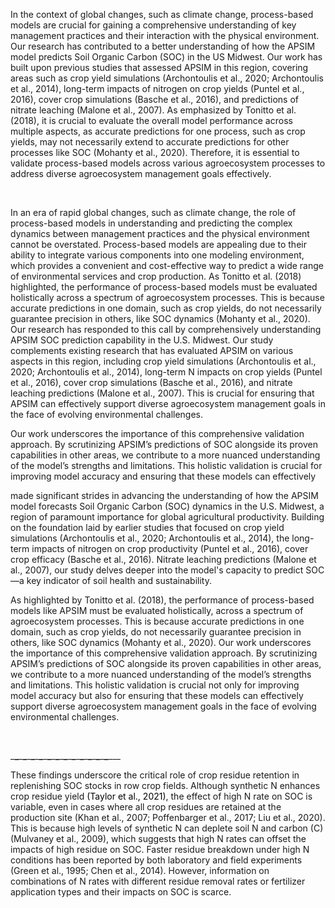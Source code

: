 In the context of global changes, such as climate change, process-based models are crucial for gaining a comprehensive understanding of key management practices and their interaction with the physical environment. Our research has contributed to a better understanding of how the APSIM model predicts Soil Organic Carbon (SOC) in the US Midwest. Our work has built upon previous studies that assessed APSIM in this region, covering areas such as crop yield simulations (Archontoulis et al., 2020; Archontoulis et al., 2014), long-term impacts of nitrogen on crop yields (Puntel et al., 2016), cover crop simulations (Basche et al., 2016), and predictions of nitrate leaching (Malone et al., 2007). As emphasized by Tonitto et al. (2018), it is crucial to evaluate the overall model performance across multiple aspects, as accurate predictions for one process, such as crop yields, may not necessarily extend to accurate predictions for other processes like SOC (Mohanty et al., 2020). Therefore, it is essential to validate process-based models across various agroecosystem processes to address diverse agroecosystem management goals effectively.

&nbsp;

In an era of rapid global changes, such as climate change, the role of process-based models in understanding and predicting the complex dynamics between management practices and the physical environment cannot be overstated. Process-based models are appealing due to their ability to integrate various components into one modeling environment, which provides a convenient and cost-effective way to predict a wide range of environmental services and crop production. As Tonitto et al. (2018) highlighted, the performance of process-based models must be evaluated holistically across a spectrum of agroecosystem processes. This is because accurate predictions in one domain, such as crop yields, do not necessarily guarantee precision in others, like SOC dynamics (Mohanty et al., 2020). Our research has responded to this call by comprehensively understanding APSIM SOC prediction capability in the U.S. Midwest. Our study complements existing research that has evaluated APSIM on various aspects in this region, including crop yield simulations (Archontoulis et al., 2020; Archontoulis et al., 2014), long-term N impacts on crop yields (Puntel et al., 2016), cover crop simulations (Basche et al., 2016), and nitrate leaching predictions (Malone et al., 2007). This is crucial for ensuring that APSIM can effectively support diverse agroecosystem management goals in the face of evolving environmental challenges.

Our work underscores the importance of this comprehensive validation approach. By scrutinizing APSIM’s predictions of SOC alongside its proven capabilities in other areas, we contribute to a more nuanced understanding of the model’s strengths and limitations. This holistic validation is crucial for improving model accuracy and ensuring that these models can effectively

made significant strides in advancing the understanding of how the APSIM model forecasts Soil Organic Carbon (SOC) dynamics in the U.S. Midwest, a region of paramount importance for global agricultural productivity. Building on the foundation laid by earlier studies that focused on crop yield simulations (Archontoulis et al., 2020; Archontoulis et al., 2014), the long-term impacts of nitrogen on crop productivity (Puntel et al., 2016), cover crop efficacy (Basche et al., 2016). Nitrate leaching predictions (Malone et al., 2007), our study delves deeper into the model's capacity to predict SOC—a key indicator of soil health and sustainability.

As highlighted by Tonitto et al. (2018), the performance of process-based models like APSIM must be evaluated holistically, across a spectrum of agroecosystem processes. This is because accurate predictions in one domain, such as crop yields, do not necessarily guarantee precision in others, like SOC dynamics (Mohanty et al., 2020). Our work underscores the importance of this comprehensive validation approach. By scrutinizing APSIM’s predictions of SOC alongside its proven capabilities in other areas, we contribute to a more nuanced understanding of the model’s strengths and limitations. This holistic validation is crucial not only for improving model accuracy but also for ensuring that these models can effectively support diverse agroecosystem management goals in the face of evolving environmental challenges.

&nbsp;

\___\___\___\___\___\___\___\___\___\___\___\___\___\___\___\___\___\___\___\___\___\___\___\___\___

These findings underscore the critical role of crop residue retention in replenishing SOC stocks in row crop fields. Although synthetic N enhances crop residue yield <span style="color: black;">(Taylor et al., 2021)</span>, the effect of high N rate on SOC is variable, even in cases where all crop residues are retained at the production site (Khan et al., 2007; Poffenbarger et al., 2017; Liu et al., 2020). This is because high levels of synthetic N can deplete soil N and carbon (C) (Mulvaney et al., 2009), which suggests that high N rates can offset the impacts of high residue on SOC. Faster residue breakdown under high N conditions has been reported by both laboratory and field experiments (Green et al., 1995; Chen et al., 2014). However, information on combinations of N rates with different residue removal rates or fertilizer application types and their impacts on SOC is scarce.